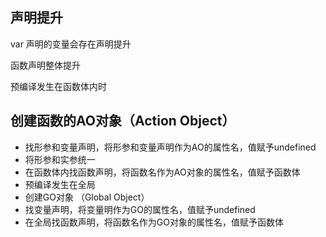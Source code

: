 ## 声明提升
var 声明的变量会存在声明提升

函数声明整体提升

预编译发生在函数体内时
## 创建函数的AO对象（Action Object）
- 找形参和变量声明，将形参和变量声明作为AO的属性名，值赋予undefined
- 将形参和实参统一
- 在函数体内找函数声明，将函数名作为AO对象的属性名，值赋予函数体
- 预编译发生在全局
- 创建GO对象 （Global Object）
- 找变量声明，将变量明作为GO的属性名，值赋予undefined
- 在全局找函数声明，将函数名作为GO对象的属性名，值赋予函数体
